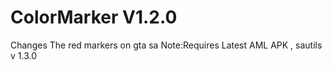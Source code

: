 # ColorMarker V1.2.0
Changes The red markers on gta sa Note:Requires Latest AML APK , sautils v 1.3.0 
